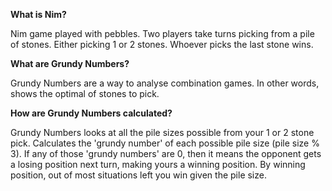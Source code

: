 **What is Nim?**

Nim game played with pebbles. Two players take turns picking from a pile of stones. Either picking 1 or 2 stones. Whoever picks the last stone wins.


**What are Grundy Numbers?**

Grundy Numbers are a way to analyse combination games. In other words, shows the optimal of stones to pick. 


**How are Grundy Numbers calculated?**

Grundy Numbers looks at all the pile sizes possible from your 1 or 2 stone pick. Calculates the 'grundy number' of each possible pile size (pile size % 3). If any of those 'grundy numbers' are 0, then it means the opponent gets a losing position next turn, making yours a winning position. By winning position, out of most situations left you win given the pile size.
